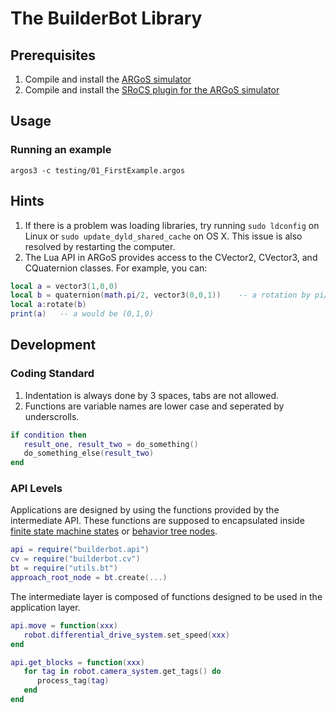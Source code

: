 # The BuilderBot Library
## Prerequisites 
1. Compile and install the [ARGoS simulator](https://github.com/ilpincy/argos3)
2. Compile and install the [SRoCS plugin for the ARGoS simulator](https://github.com/allsey87/argos3-srocs)

## Usage
### Running an example
`argos3 -c testing/01_FirstExample.argos`

## Hints
1. If there is a problem was loading libraries, try running `sudo ldconfig` on Linux or `sudo update_dyld_shared_cache` on OS X. This issue is also resolved by restarting the computer.
2. The Lua API in ARGoS provides access to the CVector2, CVector3, and CQuaternion classes. For example, you can:
```lua
local a = vector3(1,0,0)
local b = quaternion(math.pi/2, vector3(0,0,1))    -- a rotation by pi/2 around z axis
local a:rotate(b)
print(a)   -- a would be (0,1,0)
```

## Development
### Coding Standard
1. Indentation is always done by 3 spaces, tabs are not allowed.
2. Functions are variable names are lower case and seperated by underscrolls. 

```lua
if condition then
   result_one, result_two = do_something()
   do_something_else(result_two)
end
```

### API Levels
Applications are designed by using the functions provided by the intermediate API. These functions are supposed to encapsulated inside [finite state machine states](https://github.com/allsey87/luafsm) or [behavior tree nodes](https://github.com/allsey87/luabt).
```lua
api = require("builderbot.api")
cv = require("builderbot.cv")
bt = require("utils.bt")
approach_root_node = bt.create(...)
```
The intermediate layer is composed of functions designed to be used in the application layer.
```lua
api.move = function(xxx)
   robot.differential_drive_system.set_speed(xxx)
end

api.get_blocks = function(xxx)
   for tag in robot.camera_system.get_tags() do
      process_tag(tag)
   end
end
```

